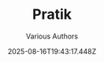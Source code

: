 ---
title: "Pratik"
date: "2025-08-16T19:43:17.448Z"
author: "Various Authors"
read_year: "NO"
recommendation: '3'
url: /bookshelf/pratik
---